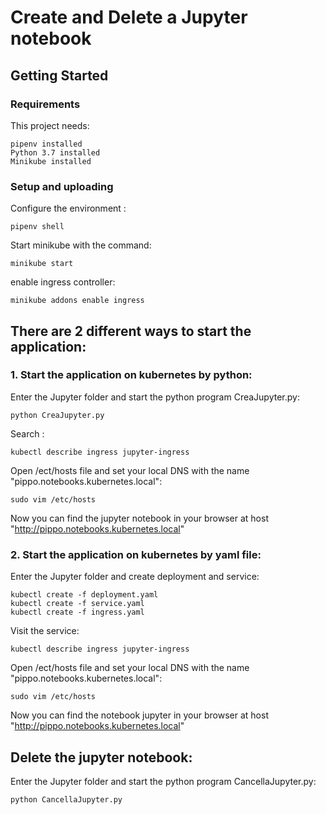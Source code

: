 # Create and Delete a Jupyter notebook

## Getting Started

### Requirements

This project needs:

```
pipenv installed
Python 3.7 installed
Minikube installed
```

### Setup and uploading
Configure the environment :
```
pipenv shell
```
Start minikube with the command:
```
minikube start
```
enable ingress controller:
```
minikube addons enable ingress 
```

## There are 2 different ways to start the application:
### 1. Start the application on kubernetes by python:
Enter the Jupyter folder and start the python program CreaJupyter.py:
```
python CreaJupyter.py
```

Search  :
```
kubectl describe ingress jupyter-ingress

```

Open /ect/hosts file and set your local DNS with the name "pippo.notebooks.kubernetes.local":
```
sudo vim /etc/hosts
```

Now you can find the jupyter notebook in your browser at host "http://pippo.notebooks.kubernetes.local"

### 2. Start the application on kubernetes by yaml file:
Enter the Jupyter folder and create deployment and service:
```
kubectl create -f deployment.yaml
kubectl create -f service.yaml
kubectl create -f ingress.yaml
```

Visit the service:
```
kubectl describe ingress jupyter-ingress
```

Open /ect/hosts file and set your local DNS with the name "pippo.notebooks.kubernetes.local":
```
sudo vim /etc/hosts
```

Now you can find the notebook jupyter in your browser at host "http://pippo.notebooks.kubernetes.local"


## Delete the jupyter notebook:
Enter the Jupyter folder and start the python program CancellaJupyter.py:
```
python CancellaJupyter.py
```
